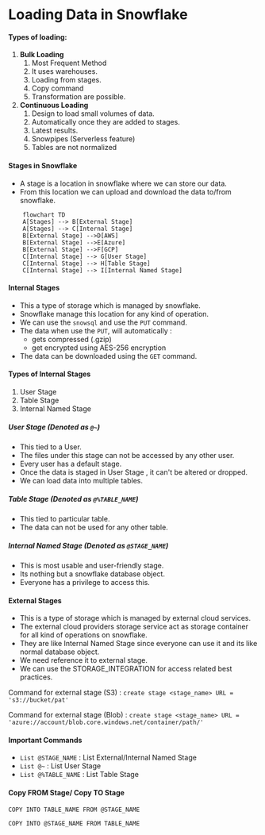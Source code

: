 # Loading Data in Snowflake

#### Types of loading:
1. **Bulk Loading**
   1. Most Frequent Method 
   2. It uses warehouses.
   3. Loading from stages.
   4. Copy command
   5. Transformation are possible. 
2. **Continuous Loading**
   1. Design to load small volumes of data.
   2. Automatically once they are added to stages.
   3. Latest results. 
   4. Snowpipes (Serverless feature) 
   5. Tables are not normalized



#### Stages in Snowflake
- A stage is a location in snowflake where we can store our data.
- From this location we can upload and download the data to/from snowflake.

```mermaid
    flowchart TD
    A[Stages] --> B[External Stage]
    A[Stages] --> C[Internal Stage]
    B[External Stage] -->D[AWS]
    B[External Stage] -->E[Azure]
    B[External Stage] -->F[GCP]
    C[Internal Stage] --> G[User Stage]
    C[Internal Stage] --> H[Table Stage]
    C[Internal Stage] --> I[Internal Named Stage]
```

#### Internal Stages
- This a type of storage which is managed by snowflake. 
- Snowflake manage this location for any kind of operation.
- We can use the `snowsql` and use the `PUT` command.
- The data when use the `PUT`, will automatically :
  - gets compressed (.gzip)
  - get encrypted using AES-256 encryption
- The data can be downloaded using the `GET` command.

#### Types of Internal Stages
1. User Stage
2. Table Stage
3. Internal Named Stage


##### User Stage (Denoted as `@~`)
- This tied to a User.
- The files under this stage can not be accessed by any other user.
- Every user has a default stage.
- Once the data is staged in User Stage , it can't be altered or dropped.
- We can load data into multiple tables.

##### Table Stage (Denoted as `@%TABLE_NAME`)
- This tied to particular table.
- The data can not be used for any other table.

##### Internal Named Stage (Denoted as `@STAGE_NAME`)
- This is most usable and user-friendly stage.
- Its nothing but a snowflake database object.
- Everyone has a privilege to access this.

#### External Stages
- This is a type of storage which is managed by external cloud services.
- The external cloud providers storage service act as storage container for all kind of operations on snowflake.
- They are like Internal Named Stage since everyone can use it and its like normal database object.
- We need reference it to external stage.
- We can use the STORAGE_INTEGRATION for access related best practices.

Command for external stage (S3) : `create stage <stage_name> URL = 's3://bucket/pat'`

Command for external stage (Blob) : `create stage <stage_name> URL = 'azure://account/blob.core.windows.net/container/path/'`


#### Important Commands

- `List @STAGE_NAME` : List External/Internal Named Stage
- `List @~` : List User Stage
- `List @%TABLE_NAME` : List Table Stage

#### Copy FROM Stage/ Copy TO Stage
`COPY INTO TABLE_NAME
FROM @STAGE_NAME`

`COPY INTO @STAGE_NAME
FROM TABLE_NAME`

